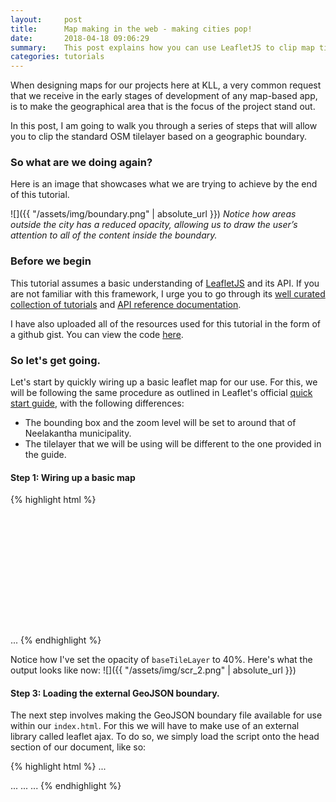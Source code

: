 ```yaml
---
layout:     post
title:      Map making in the web - making cities pop!
date:       2018-04-18 09:06:29
summary:    This post explains how you can use LeafletJS to clip map tile layers and make boundaries stand out.  
categories: tutorials
---
```


When designing maps for our projects here at KLL, a very common request that we receive in the early stages of development of any map-based app, is to make the geographical area that is the focus of the project stand out.

In this post, I am going to walk you through a series of steps that will allow you to clip the standard OSM tilelayer based on a geographic boundary.

### So what are we doing again?
Here is an image that showcases what we are trying to achieve by the end of this tutorial.

![]({{ "/assets/img/boundary.png" | absolute_url }})
*Notice how areas outside the city has a reduced opacity, allowing us to draw the user’s attention to all of the content inside the boundary.*

### Before we begin

This tutorial assumes a basic understanding of [LeafletJS]("http://leafletjs.com/") and its API. If you are not familiar with this framework, I urge you to go through its [well curated collection of  tutorials]("http://leafletjs.com/examples.html") and [API reference documentation]("http://leafletjs.com/reference-1.3.0.html").

I have also uploaded all of the resources used for this tutorial in the form of a github gist. You can view the code [here]("#").


### So let's get going.

Let's start by quickly wiring up a basic leaflet map for our use. For this, we will be following the same procedure as outlined in Leaflet's official [quick start guide]("http://leafletjs.com/examples/quick-start/"), with the following differences:

  - The bounding box and the zoom level will be set to around that of Neelakantha municipality.
  - The tilelayer that we will be using will be different to the one provided in the guide.

#### Step 1: Wiring up a basic map
{% highlight html %}
<!DOCTYPE html>
<html lang="en" dir="ltr">

<head>
    <meta charset="utf-8">
    <!-- Loading leaflet JS styles and JS -->
    <link rel="stylesheet" href="https://unpkg.com/leaflet@1.3.1/dist/leaflet.css" integrity="sha512-Rksm5RenBEKSKFjgI3a41vrjkw4EVPlJ3+OiI65vTjIdo9brlAacEuKOiQ5OFh7cOI1bkDwLqdLw3Zg0cRJAAQ==" crossorigin="" />
    <script src="https://unpkg.com/leaflet@1.3.1/dist/leaflet.js" integrity="sha512-/Nsx9X4HebavoBvEBuyp3I7od5tA0UzAxs+j83KgC8PU0kgB4XiK4Lfe4y4cgBtaRJQEIFCW+oC506aPT2L1zw==" crossorigin=""></script>
    <!-- End loading Leaflet JS -->
    <title>Making Cities Pop - Final Output</title>
</head>

<body>
    <!-- Create a div where the map will reside -->
    <div id="my-map" style="height:180px;"></div>
    <script>

        var mymap = L.map('my-map').setView([27.89512, 85.1], 11);
    </script>
</body>

</html>
{% endhighlight %}

At this point, I'd like to point out that since most of the code we will be working on will be inside the `<script>` tags inside the `<body>`, I'll only be sharing snippets from that section, and ignore the rest of the HTML.

Before we move on, here's a screenshot of what the output currently looks like:
![]({{ "/assets/img/scr_1.png" | absolute_url }})

As you may have noticed, not much has happened so far.

#### Step 2: Add the base tile layer

Inside the script tag, we now create a new tile layer and add it to the map as follows.

{% highlight html %}
...

<script>
    var mymap = L.map('my-map').setView([27.89512, 85.1], 11);

    var osmURL = 'https://{s}.tile.openstreetmap.org/{z}/{x}/{y}.png'
    var baseTileLayer = L.tileLayer(osmURL, { opacity: 0.4 });
    baseTileLayer.addTo(mymap);
</script>

...
{% endhighlight %}

Notice how I've set the opacity of `baseTileLayer` to 40%. Here's what the output looks like now:
![]({{ "/assets/img/scr_2.png" | absolute_url }})

#### Step 3: Loading the external GeoJSON boundary.

The next step involves making the GeoJSON boundary file available for use within our `index.html`. For this we will have to make use of an external library called leaflet ajax. To do so, we simply load the script onto the head section of our document, like so:

{% highlight html %}
...
<head>
  ...
  <script src="/leaflet-ajax.min.js"></script>
  ...
</head>
...
{% endhighlight %}
